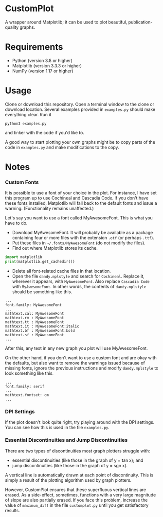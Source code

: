 # CustomPlot
A wrapper around Matplotlib; it can be used to plot beautiful,
publication-quality graphs.

# Requirements
* Python (version 3.8 or higher)
* Matplotlib (version 3.3.3 or higher)
* NumPy (version 1.17 or higher)

# Usage
Clone or download this repository. Open a terminal window to the clone or
download location. Several examples provided in `examples.py` should make
everything clear. Run it
```shell
python3 examples.py
```
and tinker with the code if you'd like to.

A good way to start plotting your own graphs might be to copy parts of the code
in `examples.py` and make modifications to the copy.

# Notes

### Custom Fonts
It is possible to use a font of your choice in the plot. For instance, I have
set this program up to use Cochineal and Cascadia Code. If you don't have these
fonts installed, Matplotlib will fall back to the default fonts and issue a
warning. (Functionality remains unaffected.)

Let's say you want to use a font called MyAwesomeFont. This is what you have to
do.
* Download MyAwesomeFont. It will probably be available as a package containing
four or more files with the extension `.otf` (or perhaps `.ttf`).
* Put these files in `~/.fonts/MyAwesomeFont` (do not modify the files).
* Find out where Matplotlib stores its cache.
```python
import matplotlib
print(matplotlib.get_cachedir())
```
* Delete all font-related cache files in that location.
* Open the file `dandy.mplstyle` and search for `Cochineal`. Replace it,
wherever it appears, with `MyAwesomeFont`. Also replace `Cascadia Code` with
`MyAwesomeFont`. In other words, the contents of `dandy.mplstyle` should be
something like this.
```
...
font.family: MyAwesomeFont
...
mathtext.cal: MyAwesomeFont
mathtext.rm : MyAwesomeFont
mathtext.tt : MyAwesomeFont
mathtext.it : MyAwesomeFont:italic
mathtext.bf : MyAwesomeFont:bold
mathtext.sf : MyAwesomeFont
...
```

After this, any text in any new graph you plot will use MyAwesomeFont.

On the other hand, if you don't want to use a custom font and are okay with the
defaults, but also want to remove the warnings issued because of missing fonts,
ignore the previous instructions and modify `dandy.mplstyle` to look something
like this.
```
...
font.family: serif
...
mathtext.fontset: cm
...
```

### DPI Settings
If the plot doesn't look quite right, try playing around with the DPI settings.
You can see how this is used in the file `examples.py`.

### Essential Discontinuities and Jump Discontinuities
There are two types of discontinuities most graph plotters struggle with:
* essential discontinuities (like those in the graph of y = tan x); and
* jump discontinuities (like those in the graph of y = sgn x).

A vertical line is automatically drawn at each point of discontinuity. This is
simply a result of the plotting algorithm used by graph plotters.

However, CustomPlot ensures that these superfluous vertical lines are erased.
As a side-effect, sometimes, functions with a very large magnitude of slope are
also partially erased. If you face this problem, increase the value of
`maximum_diff` in the file `customplot.py` until you get satisfactory results.

